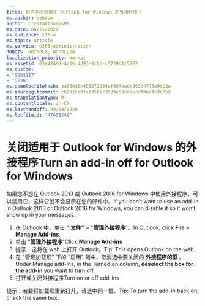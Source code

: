 ```yaml
---
title: 是否关闭适用于 Outlook for Windows 的外接程序？
ms.author: pebaum
author: CrystalThomasMS
ms.date: 04/21/2020
ms.audience: ITPro
ms.topic: article
ms.service: o365-administration
ROBOTS: NOINDEX, NOFOLLOW
localization_priority: Normal
ms.assetid: 01e4349d-4c16-4d93-9cbd-c5739d1c5762
ms.custom:
- "9003117"
- "5896"
ms.openlocfilehash: aa768a0c4b5672088ef68feedc803b4775e9dc2e
ms.sourcegitcommit: c6692ce0fa1358ec3529e59ca0ecdfdea4cdc759
ms.translationtype: MT
ms.contentlocale: zh-CN
ms.lasthandoff: 09/14/2020
ms.locfileid: "47658249"
---
```

# <a name="turn-an-add-in-off-for-outlook-for-windows"></a><span data-ttu-id="6571d-102">关闭适用于 Outlook for Windows 的外接程序</span><span class="sxs-lookup"><span data-stu-id="6571d-102">Turn an add-in off for Outlook for Windows</span></span>

<span data-ttu-id="6571d-103">如果您不想在 Outlook 2013 或 Outlook 2016 for Windows 中使用外接程序，可以禁用它，这样它就不会显示在您的邮件中。</span><span class="sxs-lookup"><span data-stu-id="6571d-103">If you don’t want to use an add-in in Outlook 2013 or Outlook 2016 for Windows, you can disable it so it won’t show up in your messages.</span></span>  

1. <span data-ttu-id="6571d-104">在 Outlook 中，单击 " **文件" > "管理外接程序**"。</span><span class="sxs-lookup"><span data-stu-id="6571d-104">In Outlook, click **File > Manage Add-ins**.</span></span>
2. <span data-ttu-id="6571d-105">单击 "**管理外接程序**"</span><span class="sxs-lookup"><span data-stu-id="6571d-105">Click  **Manage Add-ins**</span></span>
3. <span data-ttu-id="6571d-106">提示：这将在 web 上打开 Outlook。</span><span class="sxs-lookup"><span data-stu-id="6571d-106">Tip: This opens Outlook on the web.</span></span>
4. <span data-ttu-id="6571d-107">在 "管理加载项" 下的 "启用" 列中，取消选中要关闭的 **外接程序的框**  。</span><span class="sxs-lookup"><span data-stu-id="6571d-107">Under Manage add-ins, in the Turned on column, **deselect the box for the add-in**  you want to turn off.</span></span>
5. <span data-ttu-id="6571d-108">打开或关闭外接程序</span><span class="sxs-lookup"><span data-stu-id="6571d-108">Turn on or off add-ins</span></span>

<span data-ttu-id="6571d-109">提示：若要将加载项重新打开，请选中同一框。</span><span class="sxs-lookup"><span data-stu-id="6571d-109">Tip: To turn the add-in back on, check the same box.</span></span>
